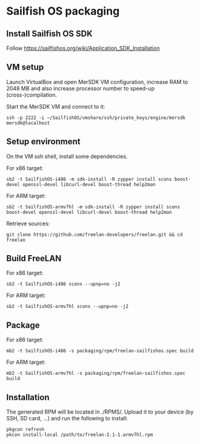 # Sailfish OS packaging

## Install Sailfish OS SDK

Follow https://sailfishos.org/wiki/Application_SDK_Installation

## VM setup

Launch VirtualBox and open MerSDK VM configuration, increase RAM to 2048 MB and
also increase processor number to speed-up (cross-)compilation.

Start the MerSDK VM and connect to it:

`ssh -p 2222 -i ~/SailfishOS/vmshare/ssh/private_keys/engine/mersdk
mersdk@localhost`

## Setup environment

On the VM ssh shell, install some dependencies.

For x86 target:

`sb2 -t SailfishOS-i486 -m sdk-install -R zypper install scons boost-devel
openssl-devel libcurl-devel boost-thread help2man`

For ARM target:

`sb2 -t SailfishOS-armv7hl -m sdk-install -R zypper install scons boost-devel
openssl-devel libcurl-devel boost-thread help2man`

Retrieve sources:

`git clone https://github.com/freelan-developers/freelan.git && cd freelan`

## Build FreeLAN

For x86 target:

`sb2 -t SailfishOS-i486 scons --upnp=no -j2`

For ARM target:

`sb2 -t SailfishOS-armv7hl scons --upnp=no -j2`

## Package

For x86 target:

`mb2 -t SailfishOS-i486 -s packaging/rpm/freelan-sailfishos.spec build`

For ARM target:

`mb2 -t SailfishOS-armv7hl -s packaging/rpm/freelan-sailfishos.spec build`

## Installation

The generated RPM will be located in ./RPMS/. Upload it to your device (by SSH,
SD card, ...) and run the following to install:

```
pkgcon refresh
pkcon install-local /path/to/freelan-2.1-1.armv7hl.rpm
```


